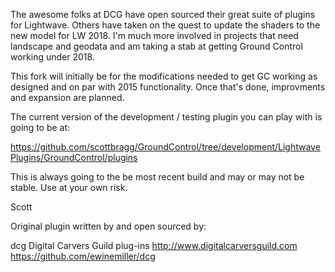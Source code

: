 The awesome folks at DCG have open sourced their great suite of plugins for Lightwave.  Others have taken on the quest to update the shaders to the new model for LW 2018.   I'm much more involved in projects that need landscape and geodata and am taking a stab at getting  Ground Control working under 2018.   

This fork will initially be for the modifications needed to get GC working as designed and on par with 2015 functionality.  Once that's done, improvments and expansion are planned.   

The current version of the development / testing plugin you can play with is going to be at: 

https://github.com/scottbragg/GroundControl/tree/development/LightwavePlugins/GroundControl/plugins

This is always going to the be most recent build and may or may not be stable.  Use at your own risk.  

Scott






Original plugin written by and open sourced by:

dcg
Digital Carvers Guild plug-ins
http://www.digitalcarversguild.com
https://github.com/ewinemiller/dcg
